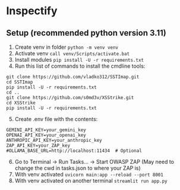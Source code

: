 # Inspectify


## Setup (recommended python version 3.11)

1. Create venv in folder ```python -m venv venv```
2. Activate venv ```call venv/Scripts/activate.bat```
3. Install modules ```pip install -U -r requirements.txt```
4. Run this list of commands to install the cmdline tools:
```git clone https://github.com/commixproject/commix.git
git clone https://github.com/vladko312/SSTImap.git
cd SSTImap
pip install -U -r requirements.txt
cd ..
git clone https://github.com/s0md3v/XSStrike.git
cd XSStrike
pip install -U -r requirements.txt
```
5. Create .env file with the contents:
```
GEMINI_API_KEY=your_gemini_key
OPENAI_API_KEY=your_openai_key
ANTHROPIC_API_KEY=your_anthropic_key
ZAP_API_KEY=your_ZAP_key
#OLLAMA_BASE_URL=http://localhost:11434  # Optional
```
6. Go to Terminal -> Run Tasks... -> Start OWASP ZAP (May need to change the cwd in tasks.json to where your ZAP is)
7. With venv activated ```uvicorn main:app --reload --port 8001```
8. With venv activated on another terminal ```streamlit run app.py```
